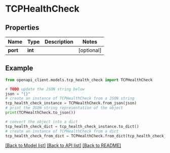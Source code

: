 # TCPHealthCheck


## Properties

Name | Type | Description | Notes
------------ | ------------- | ------------- | -------------
**port** | **int** |  | [optional] 

## Example

```python
from openapi_client.models.tcp_health_check import TCPHealthCheck

# TODO update the JSON string below
json = "{}"
# create an instance of TCPHealthCheck from a JSON string
tcp_health_check_instance = TCPHealthCheck.from_json(json)
# print the JSON string representation of the object
print(TCPHealthCheck.to_json())

# convert the object into a dict
tcp_health_check_dict = tcp_health_check_instance.to_dict()
# create an instance of TCPHealthCheck from a dict
tcp_health_check_from_dict = TCPHealthCheck.from_dict(tcp_health_check_dict)
```
[[Back to Model list]](../README.md#documentation-for-models) [[Back to API list]](../README.md#documentation-for-api-endpoints) [[Back to README]](../README.md)


